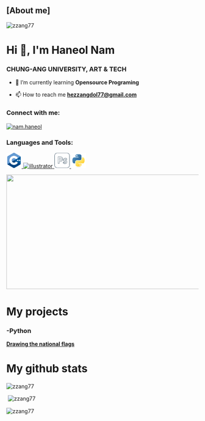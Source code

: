 ## [About me]
<p align="left"> <img src="https://komarev.com/ghpvc/?username=zzang77&label=Profile%20views&color=0e75b6&style=flat" alt="zzang77" /> </p>

<h1 align="left">Hi 👋, I'm Haneol Nam</h1>
<h3 align="left">CHUNG-ANG UNIVERSITY, ART & TECH</h3>

- 🌱 I’m currently learning **Opensource Programing**

- 📫 How to reach me **hezzangdol77@gmail.com**

<h3 align="left">Connect with me:</h3>
<p align="left">
<a href="https://instagram.com/nam.haneol" target="blank"><img align="center" src="https://raw.githubusercontent.com/rahuldkjain/github-profile-readme-generator/master/src/images/icons/Social/instagram.svg" alt="nam.haneol" height="30" width="40" /></a>
</p>

<h3 align="left">Languages and Tools:</h3>
<p align="left"> <a href="https://www.w3schools.com/cpp/" target="_blank" rel="noreferrer"> <img src="https://raw.githubusercontent.com/devicons/devicon/master/icons/cplusplus/cplusplus-original.svg" alt="cplusplus" width="40" height="40"/> </a> <a href="https://www.adobe.com/in/products/illustrator.html" target="_blank" rel="noreferrer"> <img src="https://www.vectorlogo.zone/logos/adobe_illustrator/adobe_illustrator-icon.svg" alt="illustrator" width="40" height="40"/> </a> <a href="https://www.photoshop.com/en" target="_blank" rel="noreferrer"> <img src="https://raw.githubusercontent.com/devicons/devicon/master/icons/photoshop/photoshop-line.svg" alt="photoshop" width="40" height="40"/> </a> <a href="https://www.python.org" target="_blank" rel="noreferrer"> <img src="https://raw.githubusercontent.com/devicons/devicon/master/icons/python/python-original.svg" alt="python" width="40" height="40"/> </a> </p>

<a href="https://github.com/devxb/gitanimals">
<img
  src="https://render.gitanimals.org/farms/zzang77"
  width="600"
  height="300"
/>
</a>

<h1 align="left">My projects</h1>
<h3 align="left">-Python</h3>
<td><a href="https://github.com/zzang77/Haneol_Nam.git"><b>Drawing the national flags</b></a></td>

<h1 align="left">My github stats</h1>

<p><img align="center" src="https://github-readme-stats.vercel.app/api/top-langs?username=zzang77&show_icons=true&locale=en&layout=compact" alt="zzang77" /></p>

<p>&nbsp;<img align="center" src="https://github-readme-stats.vercel.app/api?username=zzang77&show_icons=true&locale=en" alt="zzang77" /></p>

<p><img align="center" src="https://github-readme-streak-stats.herokuapp.com/?user=zzang77&" alt="zzang77" /></p>
